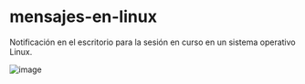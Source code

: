 # mensajes-en-linux
Notificación en el escritorio para la sesión en curso en un sistema operativo Linux.

![image](https://user-images.githubusercontent.com/42082944/204669197-eefb53f8-f1fc-4f92-b8d6-7d72162a938f.png)

